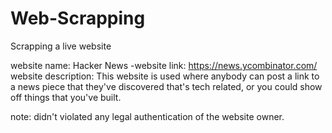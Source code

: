 # Web-Scrapping
Scrapping a live website

website name: Hacker News
-website link:  https://news.ycombinator.com/
website description: This website is used where anybody can post a link to a news piece that they've discovered
that's tech related, or you could show off things that you've built.

note: didn't violated any legal authentication of the website owner.
